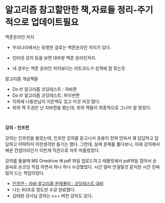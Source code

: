 # 알고리즘 참고할만한 책,자료들 정리-주기적으로 업데이트필요

백준온라인 저지

- 우리나라에서는 유명한 걸로는 백준온라인 저지가 있다.<br>

- 인터넷 강의 등을 보면 대부분 백준 온라인저지.
- 내 경우는 백준 온라인 저지보다는 리트코드가 성격에 잘 맞는듯



알고리즘 개념책들

- Do it! 알고리즘 코딩테스트 : 자바편
- Do it! 알고리즘 코딩테스트: 파이썬편
- 이외에 나동빈님이 지은책도 있고 이것 저것 많다. 
- 위의 책 두권은 난 자바편을 봤는데, 위의 책들이 최종적으로 그나마 잘 맞았다.

<br>

**강의 - 인프런**<br>

강의는 인프런을 들었는데, 인프런 강의를 듣고나서 응용이 전혀 안되서 꽤 답답하고 답답하고 어떡하지 이런생각만 들기는 했다. 그런데, 실제 문제를 풀다보니, 아래 강의에서 배운 컨셉이라던가 이런게 직관으로 자주 떠올랐었다. <br>

강의를 들을때 MS Onedrive 에 pdf 파일 업로드하고 태블릿에서 pdf파일 열어서 손글씨로 손코딩 직접 하면서 하나 하나 수강했었다. 시간 얼마 안걸릴것 같지만 시간 진짜 많이 드는 작업이었다. <br>

- [인프런 - 자바 알고리즘 문제풀이 : 코딩테스트 대비](https://www.inflearn.com/course/%EC%9E%90%EB%B0%94-%EC%95%8C%EA%B3%A0%EB%A6%AC%EC%A6%98-%EB%AC%B8%EC%A0%9C%ED%92%80%EC%9D%B4-%EC%BD%94%ED%85%8C%EB%8C%80%EB%B9%84)
- 나는 60프로 정도만 수강 완료했다.
- 김태원 강사님 강의는 c++ 버전 강의도 있다.

<br>